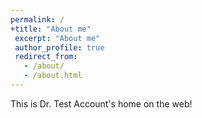 ```yaml
---
permalink: /
+title: "About me"
 excerpt: "About me"
 author_profile: true
 redirect_from: 
   - /about/
   - /about.html
---
```


This is Dr. Test Account's home on the web!
